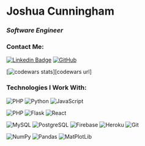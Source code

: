 # Joshua Cunningham 
### *Software Engineer*

### Contact Me:

[![Linkedin Badge](https://img.shields.io/badge/-JoshuaCunningham-blue?style=flat-square&logo=Linkedin&logoColor=white&link=https://www.linkedin.com/in/joshua-cunningham-wa//)](https://www.linkedin.com/in/joshua-cunningham-wa/)
<a href="https://github.com/jcnghm" target="_blank"><img alt="GitHub" src="https://img.shields.io/badge/-@jcnghm-181717?style=flat-square&logo=GitHub&logoColor=white"></a>

[![codewars stats][codewars stats]][codewars url]

### **Technologies I Work With:**

![PHP](https://img.shields.io/badge/-PHP-black?style=flat-square&logo=PHP)
![Python](https://img.shields.io/badge/-Python-black?style=flat-square&logo=Python)
![JavaScript](https://img.shields.io/badge/-JavaScript-black?style=flat-square&logo=javascript)

![PHP](https://img.shields.io/badge/-laravel-black?style=flat-square&logo=laravel)
![Flask](https://img.shields.io/badge/-Flask-black?style=flat-square&logo=flask)
![React](https://img.shields.io/badge/-React-black?style=flat-square&logo=react)

![MySQL](https://img.shields.io/badge/-MySQL-black?style=flat-square&logo=mysql)
![PostgreSQL](https://img.shields.io/badge/-PostgreSQL-336791?style=flat-square&logo=postgresql)
![Firebase](https://img.shields.io/badge/-Firebase-black?style=flat-square&logo=firebase)
![Heroku](https://img.shields.io/badge/-Heroku-430098?style=flat-square&logo=heroku)
![Git](https://img.shields.io/badge/-Git-black?style=flat-square&logo=git)

![NumPy](https://img.shields.io/badge/-NumPy-black?style=flat-square&logo=numpy)
![Pandas](https://img.shields.io/badge/-Pandas-black?style=flat-square&logo=pandas)
![MatPlotLib](https://img.shields.io/badge/-MatPlotLib-black?style=flat-square&logo=matplotlib)


[codewars stats]: https://www.codewars.com/users/jcnghm/badges/large
